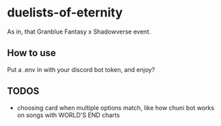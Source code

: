 # duelists-of-eternity

As in, that Granblue Fantasy x Shadowverse event.

## How to use

Put a .env in with your discord bot token, and enjoy?

## TODOS
- choosing card when multiple options match, like how chuni bot works on songs with WORLD'S END charts